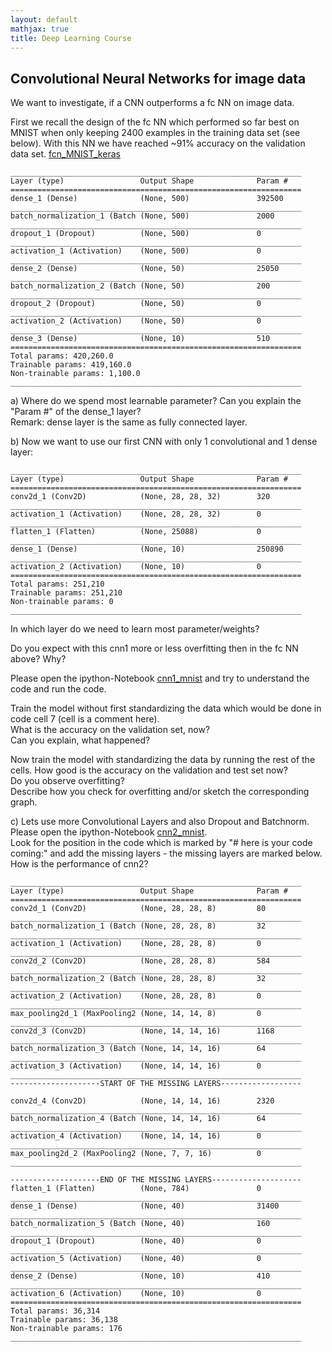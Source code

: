 ```yaml
---
layout: default
mathjax: true
title: Deep Learning Course 
---
```

## Convolutional Neural Networks for image data

We want to investigate, if a CNN outperforms a fc NN on image data.  

First we recall the design of the fc NN which performed so far best on MNIST when only keeping 2400 examples in the 
training data set (see below). With this NN we have reached ~91% accuracy on the validation data set. 
[fcn_MNIST_keras](https://github.com/tensorchiefs/dl_course_2018/blob/master/notebooks/06_fcn_MNIST_keras_solution.ipynb)
```
_________________________________________________________________
Layer (type)                 Output Shape              Param #   
=================================================================
dense_1 (Dense)              (None, 500)               392500    
_________________________________________________________________
batch_normalization_1 (Batch (None, 500)               2000      
_________________________________________________________________
dropout_1 (Dropout)          (None, 500)               0         
_________________________________________________________________
activation_1 (Activation)    (None, 500)               0         
_________________________________________________________________
dense_2 (Dense)              (None, 50)                25050     
_________________________________________________________________
batch_normalization_2 (Batch (None, 50)                200       
_________________________________________________________________
dropout_2 (Dropout)          (None, 50)                0         
_________________________________________________________________
activation_2 (Activation)    (None, 50)                0         
_________________________________________________________________
dense_3 (Dense)              (None, 10)                510       
=================================================================
Total params: 420,260.0
Trainable params: 419,160.0
Non-trainable params: 1,100.0
_________________________________________________________________
```

a) Where do we spend most learnable parameter? Can you explain the "Param #" of the dense_1 layer?  
Remark: dense layer is the same as fully connected layer.

b) Now we want to use our first CNN with only 1 convolutional and 1 dense layer:
```
_________________________________________________________________
Layer (type)                 Output Shape              Param #   
=================================================================
conv2d_1 (Conv2D)            (None, 28, 28, 32)        320       
_________________________________________________________________
activation_1 (Activation)    (None, 28, 28, 32)        0         
_________________________________________________________________
flatten_1 (Flatten)          (None, 25088)             0         
_________________________________________________________________
dense_1 (Dense)              (None, 10)                250890    
_________________________________________________________________
activation_2 (Activation)    (None, 10)                0         
=================================================================
Total params: 251,210
Trainable params: 251,210
Non-trainable params: 0
_________________________________________________________________
```

In which layer do we need to learn most parameter/weights?

Do you expect with this cnn1 more or less overfitting then in the fc NN above? Why?

Please open the ipython-Notebook [cnn1_mnist](https://github.com/tensorchiefs/dl_course_2018/blob/master/notebooks/07_cnn1_mnist.ipynb) and 
try to understand the code and run the code.

Train the model without first standardizing the data which would be done in code cell 7 (cell is a comment here).  
What is the accuracy on the validation set, now?  
Can you explain, what happened?

Now train the model with standardizing the data by running the rest of the cells.
How good is the accuracy on the validation and test set now?  
Do you observe overfitting?  
Describe how you check for overfitting and/or sketch the corresponding graph.


c) Lets use more Convolutional Layers and also Dropout and Batchnorm.  
Please open the ipython-Notebook [cnn2_mnist](https://github.com/tensorchiefs/dl_course_2018/blob/master/notebooks/08_cnn2_mnist.ipynb).   
Look for the position in the code which is marked by "# here is your code coming:" and add the missing layers - the missing layers are marked  below.  
How is the performance of cnn2?
```
_________________________________________________________________
Layer (type)                 Output Shape              Param #   
=================================================================
conv2d_1 (Conv2D)            (None, 28, 28, 8)         80        
_________________________________________________________________
batch_normalization_1 (Batch (None, 28, 28, 8)         32        
_________________________________________________________________
activation_1 (Activation)    (None, 28, 28, 8)         0         
_________________________________________________________________
conv2d_2 (Conv2D)            (None, 28, 28, 8)         584       
_________________________________________________________________
batch_normalization_2 (Batch (None, 28, 28, 8)         32        
_________________________________________________________________
activation_2 (Activation)    (None, 28, 28, 8)         0         
_________________________________________________________________
max_pooling2d_1 (MaxPooling2 (None, 14, 14, 8)         0         
_________________________________________________________________
conv2d_3 (Conv2D)            (None, 14, 14, 16)        1168      
_________________________________________________________________
batch_normalization_3 (Batch (None, 14, 14, 16)        64        
_________________________________________________________________
activation_3 (Activation)    (None, 14, 14, 16)        0         
_________________________________________________________________ 
--------------------START OF THE MISSING LAYERS------------------

conv2d_4 (Conv2D)            (None, 14, 14, 16)        2320      
_________________________________________________________________
batch_normalization_4 (Batch (None, 14, 14, 16)        64        
_________________________________________________________________
activation_4 (Activation)    (None, 14, 14, 16)        0         
_________________________________________________________________
max_pooling2d_2 (MaxPooling2 (None, 7, 7, 16)          0         
_________________________________________________________________

--------------------END OF THE MISSING LAYERS--------------------
flatten_1 (Flatten)          (None, 784)               0         
_________________________________________________________________
dense_1 (Dense)              (None, 40)                31400     
_________________________________________________________________
batch_normalization_5 (Batch (None, 40)                160       
_________________________________________________________________
dropout_1 (Dropout)          (None, 40)                0         
_________________________________________________________________
activation_5 (Activation)    (None, 40)                0         
_________________________________________________________________
dense_2 (Dense)              (None, 10)                410       
_________________________________________________________________
activation_6 (Activation)    (None, 10)                0         
=================================================================
Total params: 36,314
Trainable params: 36,138
Non-trainable params: 176
_________________________________________________________________
```
